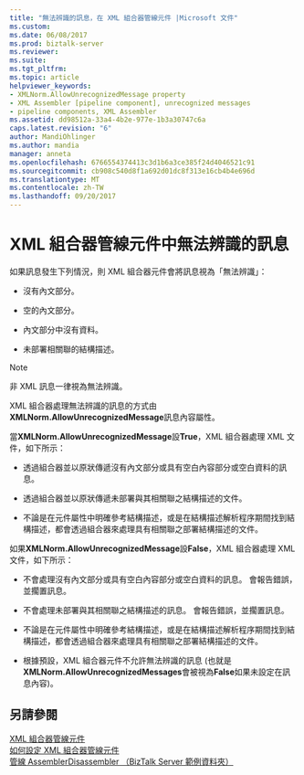 ```yaml
---
title: "無法辨識的訊息，在 XML 組合器管線元件 |Microsoft 文件"
ms.custom: 
ms.date: 06/08/2017
ms.prod: biztalk-server
ms.reviewer: 
ms.suite: 
ms.tgt_pltfrm: 
ms.topic: article
helpviewer_keywords:
- XMLNorm.AllowUnrecognizedMessage property
- XML Assembler [pipeline component], unrecognized messages
- pipeline components, XML Assembler
ms.assetid: dd98512a-33a4-4b2e-977e-1b3a30747c6a
caps.latest.revision: "6"
author: MandiOhlinger
ms.author: mandia
manager: anneta
ms.openlocfilehash: 6766554374413c3d1b6a3ce385f24d4046521c91
ms.sourcegitcommit: cb908c540d8f1a692d01dc8f313e16cb4b4e696d
ms.translationtype: MT
ms.contentlocale: zh-TW
ms.lasthandoff: 09/20/2017
---
```

# <a name="unrecognized-messages-in-the-xml-assembler-pipeline-component"></a>XML 組合器管線元件中無法辨識的訊息
如果訊息發生下列情況，則 XML 組合器元件會將訊息視為「無法辨識」：  
  
-   沒有內文部分。  
  
-   空的內文部分。  
  
-   內文部分中沒有資料。  
  
-   未部署相關聯的結構描述。  
  
> [!NOTE]
>  非 XML 訊息一律視為無法辨識。  
  
 XML 組合器處理無法辨識的訊息的方式由**XMLNorm.AllowUnrecognizedMessage**訊息內容屬性。  
  
 當**XMLNorm.AllowUnrecognizedMessage**設**True**，XML 組合器處理 XML 文件，如下所示：  
  
-   透過組合器並以原狀傳遞沒有內文部分或具有空白內容部分或空白資料的訊息。  
  
-   透過組合器並以原狀傳遞未部署與其相關聯之結構描述的文件。  
  
-   不論是在元件屬性中明確參考結構描述，或是在結構描述解析程序期間找到結構描述，都會透過組合器來處理具有相關聯之部署結構描述的文件。  
  
 如果**XMLNorm.AllowUnrecognizedMessage**設**False**，XML 組合器處理 XML 文件，如下所示：  
  
-   不會處理沒有內文部分或具有空白內容部分或空白資料的訊息。 會報告錯誤，並擱置訊息。  
  
-   不會處理未部署與其相關聯之結構描述的訊息。 會報告錯誤，並擱置訊息。  
  
-   不論是在元件屬性中明確參考結構描述，或是在結構描述解析程序期間找到結構描述，都會透過組合器來處理具有相關聯之部署結構描述的文件。  
  
-   根據預設，XML 組合器元件不允許無法辨識的訊息 (也就是**XMLNorm.AllowUnrecognizedMessages**會被視為**False**如果未設定在訊息內容)。  
  
## <a name="see-also"></a>另請參閱  
 [XML 組合器管線元件](../core/xml-assembler-pipeline-component.md)   
 [如何設定 XML 組合器管線元件](../core/how-to-configure-the-xml-assembler-pipeline-component.md)   
 [管線 AssemblerDisassembler （BizTalk Server 範例資料夾）](../core/pipelines-assemblerdisassembler-biztalk-server-samples-folder.md)